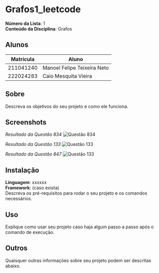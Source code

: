 
# Grafos1_leetcode

**Número da Lista**: 1<br>
**Conteúdo da Disciplina**: Grafos<br>

## Alunos
|Matrícula | Aluno |
| -- | -- |
| 211041240  |  Manoel Felipe Teixeira Neto |
| 222024283  |  Caio Mesquita Vieira |

## Sobre
Descreva os objetivos do seu projeto e como ele funciona.

## Screenshots
*Resultado da Questão 834*
![Questão 834](./Grafos-1/Questão-834/resultado_834.png)

*Resultado da Questão 133*
![Questão 133](./Grafos-1/Questão-133/resultado_133.png)

*Resultado da Questão 847*
![Questão 133](./Grafos-1/Questão-847/resultado_847.png)



## Instalação
**Linguagem**: xxxxxx<br>
**Framework**: (caso exista)<br>
Descreva os pré-requisitos para rodar o seu projeto e os comandos necessários.

## Uso
Explique como usar seu projeto caso haja algum passo a passo após o comando de execução.

## Outros
Quaisquer outras informações sobre seu projeto podem ser descritas abaixo.
